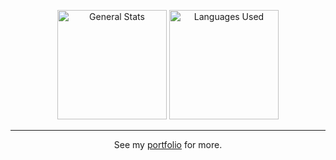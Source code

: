 <p align="center">
  <img alt="General Stats" height="175" src="https://github-readme-stats.vercel.app/api?username=ObserverOfTime&show_icons=true&hide=prs,contribs&show=prs_merged,reviews&theme=gruvbox&hide_title=true&hide_border=true"/>
  <img alt="Languages Used" height="175" src="https://github-readme-stats.vercel.app/api/top-langs/?username=ObserverOfTime&layout=compact&theme=gruvbox&langs_count=10&exclude_repo=home.files&hide_title=true&hide_border=true"/>
</p>
<hr/>
<p align="center">
  See my <a href="https://observeroftime.github.io/portfolio/">portfolio</a> for more.
</p>
